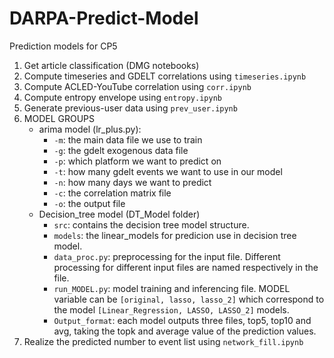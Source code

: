 # DARPA-Predict-Model
Prediction models for CP5

1. Get article classification (DMG notebooks)
2. Compute timeseries and GDELT correlations using `timeseries.ipynb`
3. Compute ACLED-YouTube correlation using `corr.ipynb`
4. Compute entropy envelope using `entropy.ipynb`
5. Generate previous-user data using `prev_user.ipynb`
6. MODEL GROUPS
    * arima model (lr_plus.py):
        * `-m`: the main data file we use to train
        * `-g`: the gdelt exogenous data file
        * `-p`: which platform we want to predict on
        * `-t`: how many gdelt events we want to use in our model
        * `-n`: how many days we want to predict
        * `-c`: the correlation matrix file
        * `-o`: the output file
   * Decision_tree model (DT_Model folder)
        * `src`: contains the decision tree model structure.
        * `models`: the linear_models for predicion use in decision tree model.
        * `data_proc.py`: preprocessing for the input file. Different processing for different input files are named respectively in the file.
        * `run_MODEL.py`: model training and inferencing file. MODEL variable can be `[original, lasso, lasso_2]` which correspond to the model `[Linear_Regression, LASSO, LASSO_2]` models.
        * `Output_format`: each model outputs three files, top5, top10 and avg, taking the topk and average value of the prediction values.
7. Realize the predicted number to event list using `network_fill.ipynb`
